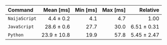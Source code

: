 | Command | Mean [ms] | Min [ms] | Max [ms] | Relative |
|:---|---:|---:|---:|---:|
| `NaijaScript` | 4.4 ± 0.2 | 4.1 | 4.7 | 1.00 |
| `JavaScript` | 28.6 ± 0.6 | 27.7 | 30.0 | 6.51 ± 0.31 |
| `Python` | 23.9 ± 10.8 | 19.9 | 57.8 | 5.45 ± 2.47 |
